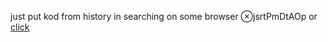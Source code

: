 just put kod from history in searching on some browser ⊗jsrtPmDtAOp
or [click](https://code.mu/ru/javascript/framework/react/book/prime/data/array-operations/)
